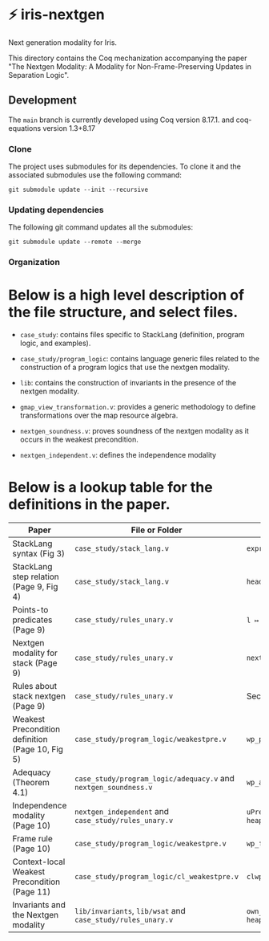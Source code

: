 # ⚡️ iris-nextgen

Next generation modality for Iris.

This directory contains the Coq mechanization accompanying the paper
"The Nextgen Modality: A Modality for Non-Frame-Preserving Updates in
Separation Logic".

## Development

The `main` branch is currently developed using Coq version 8.17.1. and coq-equations version 1.3+8.17

### Clone

The project uses submodules for its dependencies. To clone it and the
associated submodules use the following command:

```
git submodule update --init --recursive
```

### Updating dependencies

The following git command updates all the submodules:

```
git submodule update --remote --merge
```

### Organization 

# Below is a high level description of the file structure, and select files.

- `case_study`: contains files specific to StackLang (definition, program logic, and examples).

- `case_study/program_logic`: contains language generic files related to the construction of a program logics that use the nextgen modality.

- `lib`: contains the construction of invariants in the presence of the nextgen modality.

- `gmap_view_transformation.v`: provides a generic methodology to define transformations over the map resource algebra.

- `nextgen_soundness.v`: proves soundness of the nextgen modality as it occurs in the weakest precondition.

- `nextgen_independent.v`: defines the independence modality

# Below is a lookup table for the definitions in the paper.

| Paper                                            | File or Folder                                                  | Name                                                     |
|--------------------------------------------------|-----------------------------------------------------------------|----------------------------------------------------------|
| StackLang syntax (Fig 3)                         | `case_study/stack_lang.v`                                       | `expr`                                                   |
| StackLang step relation (Page 9, Fig 4)          | `case_study/stack_lang.v`                                       | `head_step`                                              |
| Points-to predicates (Page 9)                    | `case_study/rules_unary.v`                                      | `l ↦ v`, `i @@ l ↦ v`, `[size] n`                       |
| Nextgen modality for stack (Page 9)              | `case_study/rules_unary.v`                                      | `next_state`                                             |
| Rules about stack nextgen (Page 9)               | `case_study/rules_unary.v`                                      | Section `heapG_nextgen_updates`                          |
| Weakest Precondition definition (Page 10, Fig 5) | `case_study/program_logic/weakestpre.v`                         | `wp_pre`                                                 |
| Adequacy (Theorem 4.1)                           | `case_study/program_logic/adequacy.v` and `nextgen_soundness.v` | `wp_adequacy_no_lc_single_thread`                        |
| Independence modality (Page 10)                  | `nextgen_independent` and `case_study/rules_unary.v`            | `uPred_bnextgen_ind` and Section `heapG_nextgen_updates` |
| Frame rule (Page 10)                             | `case_study/program_logic/weakestpre.v`                         | `wp_frame_l`                                             |
| Context-local Weakest Precondition (Page 11)     | `case_study/program_logic/cl_weakestpre.v`                      | `clwp`                                                   |
| Invariants and the Nextgen modality              | `lib/invariants`, `lib/wsat` and `case_study/rules_unary.v`     | `own_inv_alloc` and Section `heapG_nextgen_updates`      |

